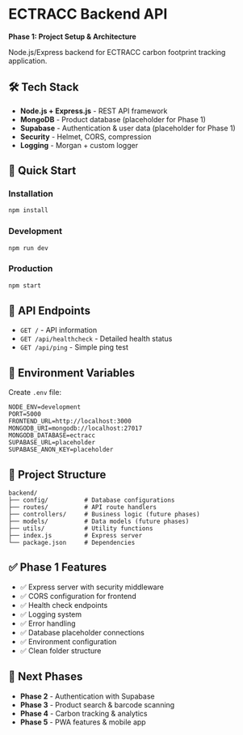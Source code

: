 # ECTRACC Backend API

**Phase 1: Project Setup & Architecture**

Node.js/Express backend for ECTRACC carbon footprint tracking application.

## 🛠️ Tech Stack

- **Node.js + Express.js** - REST API framework
- **MongoDB** - Product database (placeholder for Phase 1)
- **Supabase** - Authentication & user data (placeholder for Phase 1)
- **Security** - Helmet, CORS, compression
- **Logging** - Morgan + custom logger

## 🚀 Quick Start

### Installation
```bash
npm install
```

### Development
```bash
npm run dev
```

### Production
```bash
npm start
```

## 📡 API Endpoints

- `GET /` - API information
- `GET /api/healthcheck` - Detailed health status
- `GET /api/ping` - Simple ping test

## 🔧 Environment Variables

Create `.env` file:
```env
NODE_ENV=development
PORT=5000
FRONTEND_URL=http://localhost:3000
MONGODB_URI=mongodb://localhost:27017
MONGODB_DATABASE=ectracc
SUPABASE_URL=placeholder
SUPABASE_ANON_KEY=placeholder
```

## 📁 Project Structure

```
backend/
├── config/          # Database configurations
├── routes/          # API route handlers  
├── controllers/     # Business logic (future phases)
├── models/          # Data models (future phases)
├── utils/           # Utility functions
├── index.js         # Express server
└── package.json     # Dependencies
```

## ✅ Phase 1 Features

- ✅ Express server with security middleware
- ✅ CORS configuration for frontend
- ✅ Health check endpoints
- ✅ Logging system
- ✅ Error handling
- ✅ Database placeholder connections
- ✅ Environment configuration
- ✅ Clean folder structure

## 🔄 Next Phases

- **Phase 2** - Authentication with Supabase
- **Phase 3** - Product search & barcode scanning
- **Phase 4** - Carbon tracking & analytics
- **Phase 5** - PWA features & mobile app



